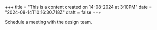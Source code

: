 +++
title = "This is a content created on 14-08-2024 at 3:10PM"
date = "2024-08-14T10:16:30.718Z"
draft = false
+++

  Schedule a meeting with the design team.
        